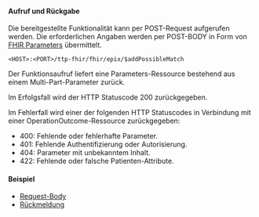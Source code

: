 #### Aufruf und Rückgabe
Die bereitgestellte Funktionalität kann per POST-Request aufgerufen werden. Die erforderlichen Angaben werden per POST-BODY in Form von [FHIR Parameters](https://www.hl7.org/fhir/parameters.html) übermittelt.

`<HOST>:<PORT>/ttp-fhir/fhir/epix/$addPossibleMatch`

Der Funktionsaufruf liefert eine Parameters-Ressource bestehend aus einem Multi-Part-Parameter zurück.

Im Erfolgsfall wird der HTTP Statuscode 200 zurückgegeben.

Im Fehlerfall wird einer der folgenden HTTP Statuscodes in Verbindung mit einer OperationOutcome-Ressource zurückgegeben:
* 400: Fehlende oder fehlerhafte Parameter.
* 401: Fehlende Authentifizierung oder Autorisierung.
* 404: Parameter mit unbekanntem Inhalt.
* 422: Fehlende oder falsche Patienten-Attribute.

#### Beispiel

* [Request-Body](Parameters-Parameters-AddPossibleMatch-request-example-1.html)
* [Rückmeldung](Parameters-Parameters-AddPossibleMatch-response-example-1.html)
